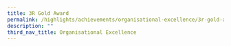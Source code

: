 ```yaml
---
title: 3R Gold Award
permalink: /highlights/achievements/organisational-excellence/3r-gold-award/
description: ""
third_nav_title: Organisational Excellence
---
```

